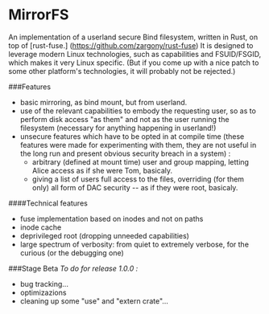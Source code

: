 # MirrorFS
An implementation of a userland secure Bind filesystem, written in Rust, on top of [rust-fuse.] (https://github.com/zargony/rust-fuse)
It is designed to leverage modern Linux technologies, such as capabilities and FSUID/FSGID, which makes it very Linux specific. (But if you come up with a nice patch to some other platform's technologies, it will probably not be rejected.)  

###Features
* basic mirroring, as bind mount, but from userland.
* use of the relevant capabilities to embody the requesting user, so as to perform disk access "as them" and not as the user running the filesystem (necessary for anything happening in userland!)
* unsecure features which have to be opted in at compile time (these features were made for experimenting with them, they are not useful in the long run and present obvious security breach in a system) :
  - arbitrary (defined at mount time) user and group mapping, letting Alice access as if she were Tom, basicaly.
  - giving a list of users full access to the files, overriding (for them only) all form of DAC security -- as if they were root, basicaly.  

####Technical features
- fuse implementation based on inodes and not on paths
- inode cache
- deprivileged root (dropping unneeded capabilities)
- large spectrum of verbosity: from quiet to extremely verbose, for the curious (or the debugging one)

###Stage Beta
*To do for release 1.0.0 :*  
- bug tracking...  
- optimizazions  
- cleaning up some "use" and "extern crate"...
